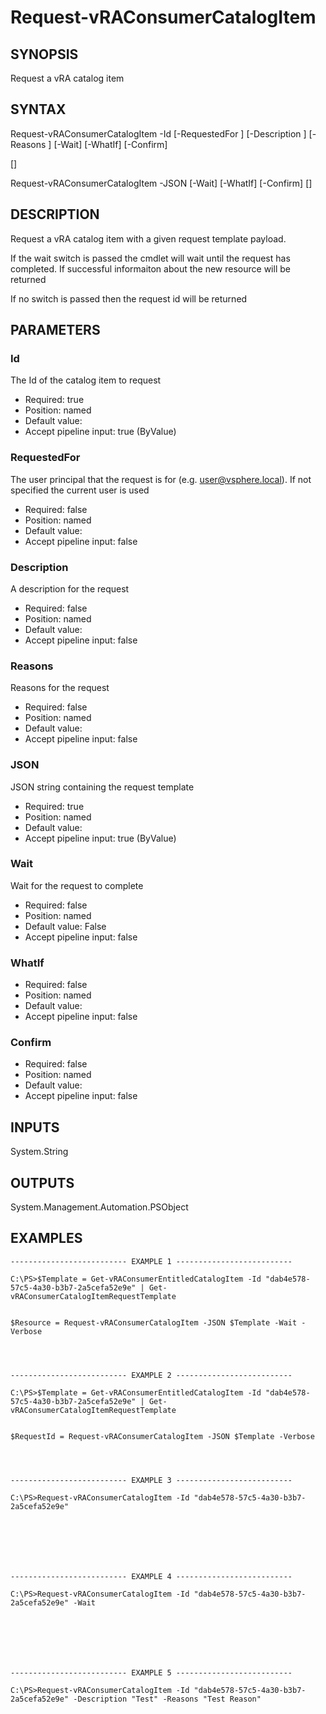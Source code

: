# Request-vRAConsumerCatalogItem

## SYNOPSIS
    
Request a vRA catalog item

## SYNTAX
 Request-vRAConsumerCatalogItem -Id <String> [-RequestedFor <String>] [-Description <String>] [-Reasons <String>] [-Wait] [-WhatIf] [-Confirm]  [<CommonParameters>] Request-vRAConsumerCatalogItem -JSON <String> [-Wait] [-WhatIf] [-Confirm] [<CommonParameters>]    

## DESCRIPTION

Request a vRA catalog item with a given request template payload. 

If the wait switch is passed the cmdlet will wait until the request has completed. If successful informaiton
about the new resource will be returned

If no switch is passed then the request id will be returned

## PARAMETERS


### Id

The Id of the catalog item to request
* Required: true
* Position: named
* Default value: 
* Accept pipeline input: true (ByValue)

### RequestedFor

The user principal that the request is for (e.g. user@vsphere.local). If not specified the current user is used
* Required: false
* Position: named
* Default value: 
* Accept pipeline input: false

### Description

A description for the request
* Required: false
* Position: named
* Default value: 
* Accept pipeline input: false

### Reasons

Reasons for the request
* Required: false
* Position: named
* Default value: 
* Accept pipeline input: false

### JSON

JSON string containing the request template
* Required: true
* Position: named
* Default value: 
* Accept pipeline input: true (ByValue)

### Wait

Wait for the request to complete
* Required: false
* Position: named
* Default value: False
* Accept pipeline input: false

### WhatIf

* Required: false
* Position: named
* Default value: 
* Accept pipeline input: false

### Confirm

* Required: false
* Position: named
* Default value: 
* Accept pipeline input: false

## INPUTS

System.String

## OUTPUTS

System.Management.Automation.PSObject

## EXAMPLES
```
-------------------------- EXAMPLE 1 --------------------------

C:\PS>$Template = Get-vRAConsumerEntitledCatalogItem -Id "dab4e578-57c5-4a30-b3b7-2a5cefa52e9e" | Get-vRAConsumerCatalogItemRequestTemplate


$Resource = Request-vRAConsumerCatalogItem -JSON $Template -Wait -Verbose




-------------------------- EXAMPLE 2 --------------------------

C:\PS>$Template = Get-vRAConsumerEntitledCatalogItem -Id "dab4e578-57c5-4a30-b3b7-2a5cefa52e9e" | Get-vRAConsumerCatalogItemRequestTemplate


$RequestId = Request-vRAConsumerCatalogItem -JSON $Template -Verbose




-------------------------- EXAMPLE 3 --------------------------

C:\PS>Request-vRAConsumerCatalogItem -Id "dab4e578-57c5-4a30-b3b7-2a5cefa52e9e"







-------------------------- EXAMPLE 4 --------------------------

C:\PS>Request-vRAConsumerCatalogItem -Id "dab4e578-57c5-4a30-b3b7-2a5cefa52e9e" -Wait







-------------------------- EXAMPLE 5 --------------------------

C:\PS>Request-vRAConsumerCatalogItem -Id "dab4e578-57c5-4a30-b3b7-2a5cefa52e9e" -Description "Test" -Reasons "Test Reason"
```

